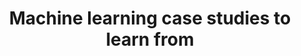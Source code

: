 ---
type: 'link'
title: 'Machine learning case studies to learn from'
tldr: ''
pubDate: 'Dec 5 2023'
url: 'https://www.evidentlyai.com/ml-system-design'
---